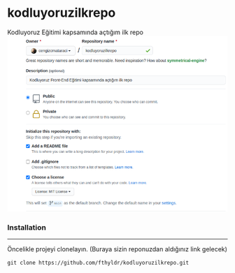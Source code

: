 # kodluyoruzilkrepo
Kodluyoruz Eğitimi kapsamında açtığım ilk repo
![Kodluyoruz Logo](https://raw.githubusercontent.com/Kodluyoruz/taskforce/main/git/odev1/figures/github.png)

### Installation
------------------------------------------------------  
Öncelikle projeyi clonelayın. (Buraya sizin reponuzdan aldığınız link gelecek)
``` 
git clone https://github.com/fthyldr/kodluyoruzilkrepo.git
``` 